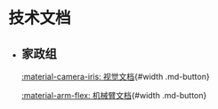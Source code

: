 # 技术文档

<div class="grid cards" markdown>

-   ## 家政组

    [:material-camera-iris: 视觉文档](https://npu-home.github.io/vision-docs-site/){#width .md-button}

    [:material-arm-flex: 机械臂文档](https://npu-home.github.io/arm/){#width .md-button}

</div>
